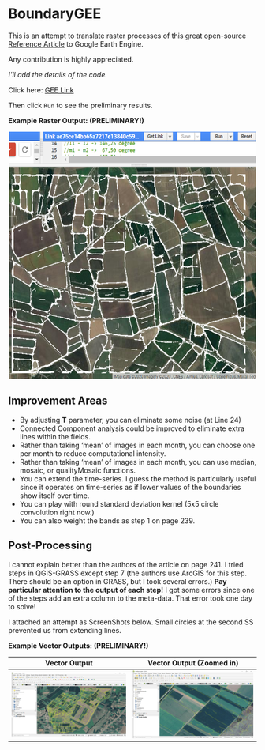 # BoundaryGEE

This is an attempt to translate raster processes of this great open-source [Reference Article](https://ieeexplore.ieee.org/document/8584043)
to Google Earth Engine.

Any contribution is highly appreciated.

*I'll add the details of the code.*

Click here: [GEE Link](https://code.earthengine.google.com/ae75cc14bb65a7217e13840c59997306)

Then click ```Run``` to see the preliminary results.

**Example Raster Output: (PRELIMINARY!)**

<div align="center"><img src="images/RasterOutput1.png" width="500" height="500" ></div>

## Improvement Areas
-	By adjusting **T** parameter, you can eliminate some noise (at Line 24)
-	Connected Component analysis could be improved to eliminate extra lines within the fields.
-	Rather than taking ‘mean’ of images in each month, you can choose one per month to reduce computational intensity.
-	Rather than taking ‘mean’ of images in each month, you can use median, mosaic, or qualityMosaic functions.
-	You can extend the time-series. I guess the method is particularly useful since it operates on time-series as if lower values of the boundaries show itself over time.
-	You can play with round standard deviation kernel (5x5 circle convolution right now.)
- You can also weight the bands as step 1 on page 239.

## Post-Processing
I cannot explain better than the authors of the article on page 241. I tried steps in QGIS-GRASS except step 7 (the authors use ArcGIS for this step. There should be an option in GRASS, but I took several errors.) **Pay particular attention to the output of each step!** I got some errors since one of the steps add an extra column to the meta-data. That error took one day to solve!

I attached an attempt as ScreenShots below. Small circles at the second SS prevented us from extending lines.

**Example Vector Outputs: (PRELIMINARY!)**

Vector Output              |  Vector Output (Zoomed in)
:-------------------------:|:-------------------------:
![](images/VectorOutput1.png)  |  ![](images/VectorOutput2.png)
